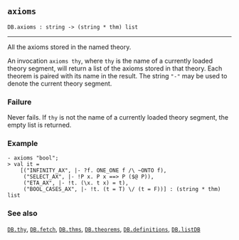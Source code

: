 ## `axioms`

``` hol4
DB.axioms : string -> (string * thm) list
```

------------------------------------------------------------------------

All the axioms stored in the named theory.

An invocation `axioms thy`, where `thy` is the name of a currently
loaded theory segment, will return a list of the axioms stored in that
theory. Each theorem is paired with its name in the result. The string
`"-"` may be used to denote the current theory segment.

### Failure

Never fails. If `thy` is not the name of a currently loaded theory
segment, the empty list is returned.

### Example

``` hol4
- axioms "bool";
> val it =
    [("INFINITY_AX", |- ?f. ONE_ONE f /\ ~ONTO f),
     ("SELECT_AX", |- !P x. P x ==> P ($@ P)),
     ("ETA_AX", |- !t. (\x. t x) = t),
     ("BOOL_CASES_AX", |- !t. (t = T) \/ (t = F))] : (string * thm) list
```

### See also

[`DB.thy`](#DB.thy), [`DB.fetch`](#DB.fetch), [`DB.thms`](#DB.thms),
[`DB.theorems`](#DB.theorems), [`DB.definitions`](#DB.definitions),
[`DB.listDB`](#DB.listDB)
